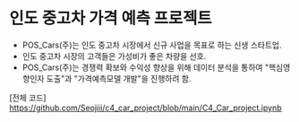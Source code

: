 # 인도 중고차 가격 예측 프로젝트
- POS_Cars(주)는 인도 중고차 시장에서 신규 사업을 목표로 하는 신생 스타트업.
- 인도 중고차 시장의 고객들은 가성비가 좋은 차량을 선호.
- POS_Cars(주)는 경쟁력 확보와 수익성 향상을 위해 데이터 분석을 통하여 "핵심영향인자 도출"과 "가격예측모델 개발"을 진행하려 함.

[전체 코드]  
https://github.com/Seojiii/c4_car_project/blob/main/C4_Car_project.ipynb
